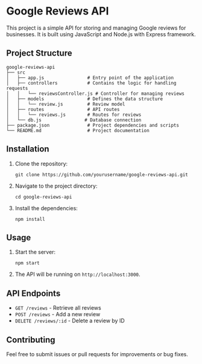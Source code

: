 # Google Reviews API

This project is a simple API for storing and managing Google reviews for businesses. It is built using JavaScript and Node.js with Express framework.

## Project Structure

```
google-reviews-api
├── src
│   ├── app.js                # Entry point of the application
│   ├── controllers           # Contains the logic for handling requests
│   │   └── reviewsController.js # Controller for managing reviews
│   ├── models                # Defines the data structure
│   │   └── review.js         # Review model
│   ├── routes                # API routes
│   │   └── reviews.js        # Routes for reviews
│   └── db.js                # Database connection
├── package.json              # Project dependencies and scripts
└── README.md                 # Project documentation
```

## Installation

1. Clone the repository:
   ```
   git clone https://github.com/yourusername/google-reviews-api.git
   ```

2. Navigate to the project directory:
   ```
   cd google-reviews-api
   ```

3. Install the dependencies:
   ```
   npm install
   ```

## Usage

1. Start the server:
   ```
   npm start
   ```

2. The API will be running on `http://localhost:3000`.

## API Endpoints

- `GET /reviews` - Retrieve all reviews
- `POST /reviews` - Add a new review
- `DELETE /reviews/:id` - Delete a review by ID

## Contributing

Feel free to submit issues or pull requests for improvements or bug fixes.